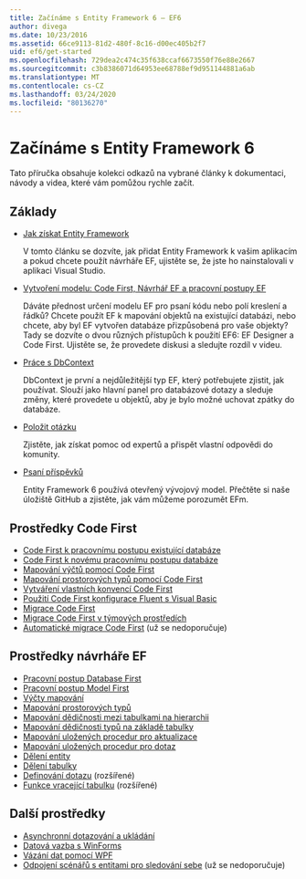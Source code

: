 ```yaml
---
title: Začínáme s Entity Framework 6 – EF6
author: divega
ms.date: 10/23/2016
ms.assetid: 66ce9113-81d2-480f-8c16-d00ec405b2f7
uid: ef6/get-started
ms.openlocfilehash: 729dea2c474c35f638ccaf6673550f76e88e2667
ms.sourcegitcommit: c3b8386071d64953ee68788ef9d951144881a6ab
ms.translationtype: MT
ms.contentlocale: cs-CZ
ms.lasthandoff: 03/24/2020
ms.locfileid: "80136270"
---
```

# <a name="get-started-with-entity-framework-6"></a>Začínáme s Entity Framework 6

Tato příručka obsahuje kolekci odkazů na vybrané články k dokumentaci, návody a videa, které vám pomůžou rychle začít.

## <a name="fundamentals"></a>Základy

* [Jak získat Entity Framework](~/ef6/fundamentals/install.md)

  V tomto článku se dozvíte, jak přidat Entity Framework k vašim aplikacím a pokud chcete použít návrháře EF, ujistěte se, že jste ho nainstalovali v aplikaci Visual Studio.

* [Vytvoření modelu: Code First, Návrhář EF a pracovní postupy EF](~/ef6/modeling/index.md)

  Dáváte přednost určení modelu EF pro psaní kódu nebo polí kreslení a řádků?
Chcete použít EF k mapování objektů na existující databázi, nebo chcete, aby byl EF vytvořen databáze přizpůsobená pro vaše objekty?
Tady se dozvíte o dvou různých přístupůch k použití EF6: EF Designer a Code First.
Ujistěte se, že provedete diskusi a sledujte rozdíl v videu.

* [Práce s DbContext](~/ef6/fundamentals/working-with-dbcontext.md)

  DbContext je první a nejdůležitější typ EF, který potřebujete zjistit, jak používat. Slouží jako hlavní panel pro databázové dotazy a sleduje změny, které provedete u objektů, aby je bylo možné uchovat zpátky do databáze.

* [Položit otázku](~/ef6/resources/get-help.md)

  Zjistěte, jak získat pomoc od expertů a přispět vlastní odpovědi do komunity.

* [Psaní příspěvků](https://github.com/aspnet/EntityFramework6/)

  Entity Framework 6 používá otevřený vývojový model. Přečtěte si naše úložiště GitHub a zjistěte, jak vám můžeme porozumět EFm.

## <a name="code-first-resources"></a>Prostředky Code First

  - [Code First k pracovnímu postupu existující databáze](~/ef6/modeling/code-first/workflows/existing-database.md)
  - [Code First k novému pracovnímu postupu databáze](~/ef6/modeling/code-first/workflows/new-database.md)
  - [Mapování výčtů pomocí Code First](~/ef6/modeling/code-first/data-types/enums.md)
  - [Mapování prostorových typů pomocí Code First](~/ef6/modeling/code-first/data-types/spatial.md)
  - [Vytváření vlastních konvencí Code First](~/ef6/modeling/code-first/conventions/custom.md)
  - [Použití Code First konfigurace Fluent s Visual Basic](~/ef6/modeling/code-first/fluent/vb.md)
  - [Migrace Code First](~/ef6/modeling/code-first/migrations/index.md)
  - [Migrace Code First v týmových prostředích](~/ef6/modeling/code-first/migrations/teams.md)
  - [Automatické migrace Code First](~/ef6/modeling/code-first/migrations/automatic.md) (už se nedoporučuje)

## <a name="ef-designer-resources"></a>Prostředky návrháře EF
  - [Pracovní postup Database First](~/ef6/modeling/designer/workflows/database-first.md)
  - [Pracovní postup Model First](~/ef6/modeling/designer/workflows/model-first.md)
  - [Výčty mapování](~/ef6/modeling/designer/data-types/enums.md)
  - [Mapování prostorových typů](~/ef6/modeling/designer/data-types/spatial.md)
  - [Mapování dědičnosti mezi tabulkami na hierarchii](~/ef6/modeling/designer/inheritance/tph.md)
  - [Mapování dědičnosti typů na základě tabulky](~/ef6/modeling/designer/inheritance/tpt.md)
  - [Mapování uložených procedur pro aktualizace](~/ef6/modeling/designer/stored-procedures/cud.md)
  - [Mapování uložených procedur pro dotaz](~/ef6/modeling/designer/stored-procedures/query.md)
  - [Dělení entity](~/ef6/modeling/designer/entity-splitting.md)
  - [Dělení tabulky](~/ef6/modeling/designer/table-splitting.md)
  - [Definování dotazu](~/ef6/modeling/designer/advanced/defining-query.md) (rozšířené)
  - [Funkce vracející tabulku](~/ef6/modeling/designer/advanced/tvfs.md) (rozšířené)

## <a name="other-resources"></a>Další prostředky
  - [Asynchronní dotazování a ukládání](~/ef6/fundamentals/async.md)
  - [Datová vazba s WinForms](~/ef6/fundamentals/databinding/winforms.md)
  - [Vázání dat pomocí WPF](~/ef6/fundamentals/databinding/wpf.md)
  - [Odpojení scénářů s entitami pro sledování sebe](~/ef6/fundamentals/disconnected-entities/self-tracking-entities/walkthrough.md) (už se nedoporučuje)
